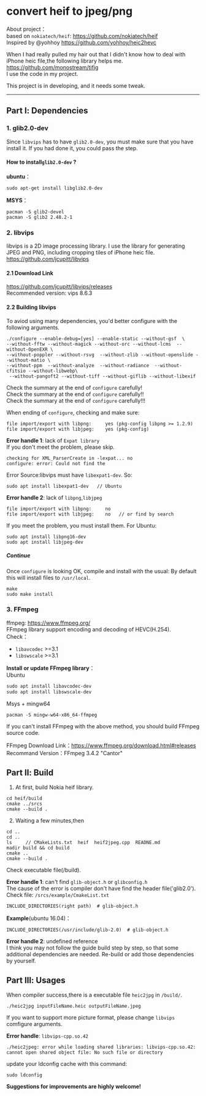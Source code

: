 # convert heif to jpeg/png
About project：   
based on `nokiatech/heif`: https://github.com/nokiatech/heif  
Inspired by @yohhoy https://github.com/yohhoy/heic2hevc  

When I had really pulled my hair out that I didn't know how to deal with iPhone heic file,the following library helps me.  
https://github.com/monostream/tifig  
I use the code in my project.

This project is in developing, and it needs some tweak.

---
## Part Ⅰ: Dependencies
### 1. glib2.0-dev
Since `libvips` has to have `glib2.0-dev`, you must make sure that you have install it. If you had done it, you could pass the step.
#### How to install`glib2.0-dev` ?
**ubuntu**：
```
sudo apt-get install libglib2.0-dev
```
**MSYS**：
```
pacman -S glib2-devel
pacman -S glib2 2.48.2-1
```

### 2. libvips
libvips is a 2D image processing library. I use the library for generating JPEG and PNG, including cropping tiles of iPhone heic file.
https://github.com/jcupitt/libvips
#### 2.1 Download Link
https://github.com/jcupitt/libvips/releases  
Recommended version:  vips  8.6.3
#### 2.2 Building libvips
To aviod using many dependencies, you'd better configure with the following arguments.

```
./configure --enable-debug=[yes] --enable-static --without-gsf  \
--without-fftw --without-magick --without-orc --without-lcms  --without-OpenEXR \
--without-poppler --without-rsvg  --without-zlib --without-openslide --without-matio \
--without-ppm  --without-analyze  --without-radiance  --without-cfitsio --without-libwebp\
 --without-pangoft2 --without-tiff --without-giflib --without-libexif
```
Check the summary at the end of `configure` carefully!  
Check the summary at the end of `configure` carefully!!  
Check the summary at the end of `configure` carefully!!!

When ending of `configure`, checking and make sure:
```
file import/export with libpng: 	yes (pkg-config libpng >= 1.2.9)
file import/export with libjpeg:	yes (pkg-config)
```

**Error handle 1**: lack of `Expat library`  
If you don't meet the problem, please skip.  
```
checking for XML_ParserCreate in -lexpat... no
configure: error: Could not find the
```
Error Source:libvips must have `libexpat1-dev`. So:
```
sudo apt install libexpat1-dev   // Ubuntu
```

**Error handle 2**: lack of `libpng`,`libjpeg`
```
file import/export with libpng: 	no
file import/export with libjpeg:	no   // or find by search
```
If you meet the problem, you must install them. For Ubuntu:

```
sudo apt install libpng16-dev   
sudo apt install libjpeg-dev
```

##### Continue
Once `configure` is looking OK, compile and install with the usual:
By default this will install files to `/usr/local`.
```
make
sudo make install  
```

### 3. FFmpeg
ffmpeg: https://www.ffmpeg.org/  
FFmpeg library support encoding and decoding of HEVC(H.254).  
Check：
- `libavcodec` >=3.1
- `libswscale` >=3.1

**Install or update FFmpeg library**：  
Ubuntu
```markdown
sudo apt install libavcodec-dev
sudo apt install libswscale-dev
```

Msys + mingw64
```
pacman -S mingw-w64-x86_64-ffmpeg
```

If you can't install FFmpeg with the above method, you should build FFmpeg source code.

FFmpeg Download Link：https://www.ffmpeg.org/download.html#releases  
Recommand Version：FFmpeg 3.4.2  "Cantor"

## Part Ⅱ: Build
1. At first, build Nokia heif library.
```
cd heif/build         
cmake ../srcs
cmake --build .
```
2. Waiting a few minutes,then
```
cd ..
cd ..
ls     // CMakeLists.txt  heif  heif2jpeg.cpp  READNE.md
madir build && cd build
cmake ..
cmake --build .
```
Check executable file(/build).  

**Error handle 1**: can't find `glib-object.h` or `glibconfig.h`  
The cause of the error is compiler don't have find the header file('glib2.0').  
Check file:
`/srcs/example/CmakeList.txt`
```
INCLUDE_DIRECTORIES(right path)  # glib-object.h
```

**Example**(ubuntu 16.04)：  
```
INCLUDE_DIRECTORIES(/usr/include/glib-2.0)  # glib-object.h
```

**Error handle 2**:  undefined reference  
I think you may not follow the guide build step by step, so that some additional dependencies are needed. Re-build or add those dependencies by yourself.

## Part Ⅲ: Usages
When compiler success,there is a executable file `heic2jpg` in `/build/`.

```
./heic2jpg inputFileName.heic outputFileName.jpeg
```
If you want to support more picture format, please change `libvips` comfigure arguments.

**Error handle**:  `libvips-cpp.so.42`
```
./heic2jpeg: error while loading shared libraries: libvips-cpp.so.42:
cannot open shared object file: No such file or directory
```
update your ldconfig cache with this command:
```
sudo ldconfig
```

**Suggestions for improvements are highly welcome!**

